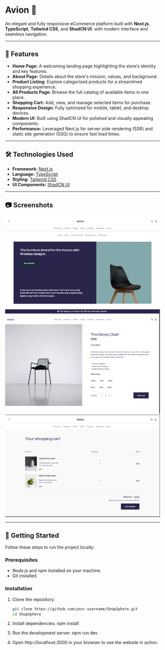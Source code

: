 # Avion 🛒  

An elegant and fully responsive eCommerce platform built with **Next.js**, **TypeScript**, **Tailwind CSS**, and **ShadCN UI**. with modern interface and seamless navigation.

---

## 🚀 Features  

- **Home Page:** A welcoming landing page highlighting the store’s identity and key features.  
- **About Page:** Details about the store's mission, values, and background.  
- **Product Listing:** Explore categorized products for a streamlined shopping experience.  
- **All Products Page:** Browse the full catalog of available items in one place.  
- **Shopping Cart:** Add, view, and manage selected items for purchase.  
- **Responsive Design:** Fully optimized for mobile, tablet, and desktop devices.  
- **Modern UI:** Built using ShadCN UI for polished and visually appealing components.  
- **Performance:** Leveraged Next.js for server-side rendering (SSR) and static site generation (SSG) to ensure fast load times.  

---

## 🛠️ Technologies Used  

- **Framework:** [Next.js](https://nextjs.org/)  
- **Language:** [TypeScript](https://www.typescriptlang.org/)  
- **Styling:** [Tailwind CSS](https://tailwindcss.com/)  
- **UI Components:** [ShadCN UI](https://shadcn.dev/)  

---

## 📷 Screenshots  

![Home Page Screenshot](/public/Home.png)  
![Product Listing Screenshot](/public/ProductListing.png)  
![Shopping Cart Screenshot](/public//ShoppingCart.png)  

---

## 📂 Getting Started  

Follow these steps to run the project locally:  

### Prerequisites  
- Node.js and npm installed on your machine.  
- Git installed.  

### Installation  

1. Clone the repository:  
   ```bash  
   git clone https://github.com/your-username/ShopSphere.git  
   cd ShopSphere  

2. Install dependencies:
  npm install  

3. Run the development server:
   npm run dev  

4. Open http://localhost:3000 in your browser to see the website in action.